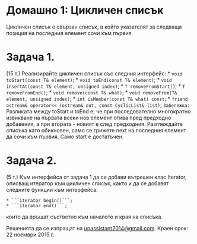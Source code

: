 ﻿# Домашно 1: Цикличен списък


Цикличен списък е свързан списък, в който указателят за следваща
позиция на последния елемент сочи към първия.



# Задача 1.
 (15 т.) Реализирайте цикличен списък със следния интерфейс:
	* ```void toStart(const T& element)```; 
	* ```void toEnd(const T& element)```; 
	* ```void insertAt(const T& element, unsigned index)```; 
	* ```T removeFromStart()```; 
	* ```Т removeFromEnd()```; 
	* ```void remove(const T& what)```; 
	* ```void removeFrom(T& element, unsigned index)```; 
	* ```int isMember(const T& what) const```; 
	* ```friend ostream& operator<<
		(ostream& out, const CyclicList& list)```; 
```Забележка:``` Разликата между toStart и toEnd е, че при
последователно многократно извикване на първата всеки нов елемент 
отива пред предходно добавения, а при втората - новият е след 
предходния. Разглеждайте списъка като обикновен, само се грижете 
next на последния елемент да сочи към първия. Само start е 
достатъчен.


# Задача 2.
 (5 т.) Към интерфейса от задача 1 да се добави вътрешен клас 
Iterator, описващ итератор към цикличен списък, както и да се 
добавят следните функции към интерфейса:

 	* ```iterator begin()```; 
	* ```iterator end()```;

 които да връщат съответно към началото и края на списъка.

Решенията да се изпращат на upassistant2014@gmail.com.
Краен срок: 22 ноември 2015 г.
